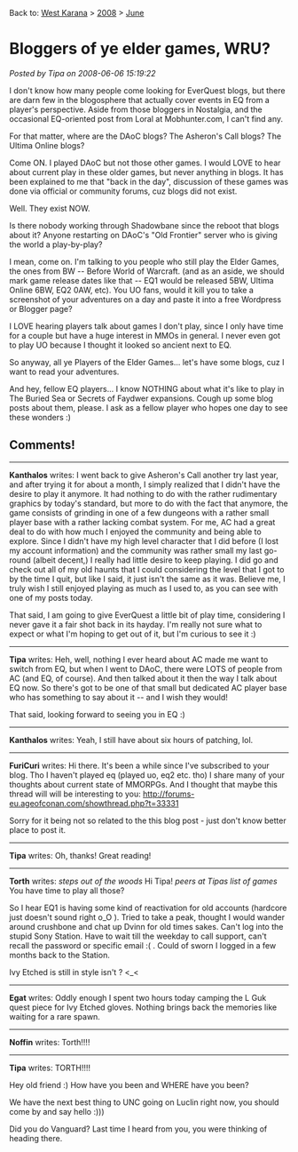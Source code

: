 Back to: [West Karana](/posts/westkarana.md) > [2008](/posts/2008/westkarana.md) > [June](./westkarana.md)
# Bloggers of ye elder games, WRU?

*Posted by Tipa on 2008-06-06 15:19:22*

I don't know how many people come looking for EverQuest blogs, but there are darn few in the blogosphere that actually cover events in EQ from a player's perspective. Aside from those bloggers in Nostalgia, and the occasional EQ-oriented post from Loral at Mobhunter.com, I can't find any.

For that matter, where are the DAoC blogs? The Asheron's Call blogs? The Ultima Online blogs?

Come ON. I played DAoC but not those other games. I would LOVE to hear about current play in these older games, but never anything in blogs. It has been explained to me that "back in the day", discussion of these games was done via official or community forums, cuz blogs did not exist.

Well. They exist NOW.

Is there nobody working through Shadowbane since the reboot that blogs about it? Anyone restarting on DAoC's "Old Frontier" server who is giving the world a play-by-play? 

I mean, come on. I'm talking to you people who still play the Elder Games, the ones from BW -- Before World of Warcraft. (and as an aside, we should mark game release dates like that -- EQ1 would be released 5BW, Ultima Online 6BW, EQ2 0AW, etc). You UO fans, would it kill you to take a screenshot of your adventures on a day and paste it into a free Wordpress or Blogger page?

I LOVE hearing players talk about games I don't play, since I only have time for a couple but have a huge interest in MMOs in general. I never even got to play UO because I thought it looked so ancient next to EQ.

So anyway, all ye Players of the Elder Games... let's have some blogs, cuz I want to read your adventures.

And hey, fellow EQ players... I know NOTHING about what it's like to play in The Buried Sea or Secrets of Faydwer expansions. Cough up some blog posts about them, please. I ask as a fellow player who hopes one day to see these wonders :)

## Comments!

---

**Kanthalos** writes: I went back to give Asheron's Call another try last year, and after trying it for about a month, I simply realized that I didn't have the desire to play it anymore. It had nothing to do with the rather rudimentary graphics by today's standard, but more to do with the fact that anymore, the game consists of grinding in one of a few dungeons with a rather small player base with a rather lacking combat system. For me, AC had a great deal to do with how much I enjoyed the community and being able to explore. Since I didn't have my high level character that I did before (I lost my account information) and the community was rather small my last go-round (albeit decent,) I really had little desire to keep playing. I did go and check out all of my old haunts that I could considering the level that I got to by the time I quit, but like I said, it just isn't the same as it was. Believe me, I truly wish I still enjoyed playing as much as I used to, as you can see with one of my posts today.

That said, I am going to give EverQuest a little bit of play time, considering I never gave it a fair shot back in its hayday. I'm really not sure what to expect or what I'm hoping to get out of it, but I'm curious to see it :)

---

**Tipa** writes: Heh, well, nothing I ever heard about AC made me want to switch from EQ, but when I went to DAoC, there were LOTS of people from AC (and EQ, of course). And then talked about it then the way I talk about EQ now. So there's got to be one of that small but dedicated AC player base who has something to say about it -- and I wish they would!

That said, looking forward to seeing you in EQ :)

---

**Kanthalos** writes: Yeah, I still have about six hours of patching, lol.

---

**FuriCuri** writes: Hi there.
It's been a while since I've subscribed to your blog. Tho I haven't played eq (played uo, eq2 etc. tho) I share many of your thoughts about current state of MMORPGs. And I thought that maybe this thread will will be interesting to you: http://forums-eu.ageofconan.com/showthread.php?t=33331

Sorry for it being not so related to the this blog post - just don't know better place to post it.

---

**Tipa** writes: Oh, thanks! Great reading!

---

**Torth** writes: *steps out of the woods*
Hi Tipa!
*peers at Tipas list of games*
You have time to play all those?

So I hear EQ1 is having some kind of reactivation for old accounts (hardcore just doesn't sound right o\_O ). Tried to take a peak, thought I would wander around crushbone and chat up Dvinn for old times sakes. Can't log into the stupid Sony Station. Have to wait till the weekday to call support, can't recall the password or specific email :( . Could of sworn I logged in a few months back to the Station. 

 Ivy Etched is still in style isn't ? <\_<

---

**Egat** writes: Oddly enough I spent two hours today camping the L Guk quest piece for Ivy Etched gloves. Nothing brings back the memories like waiting for a rare spawn.

---

**Noffin** writes: Torth!!!!

---

**Tipa** writes: TORTH!!!!

Hey old friend :) How have you been and WHERE have you been?

We have the next best thing to UNC going on Luclin right now, you should come by and say hello :)))

Did you do Vanguard? Last time I heard from you, you were thinking of heading there.

